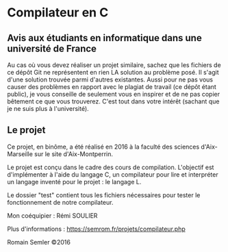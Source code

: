 # Compilateur en C
## Avis aux étudiants en informatique dans une université de France
Au cas où vous devez réaliser un projet similaire, sachez que les fichiers de ce dépôt Git ne représentent en rien LA solution au problème posé. Il s'agit d'une solution trouvée parmi d'autres existantes. Aussi pour ne pas vous causer des problèmes en rapport avec le plagiat de travail (ce dépôt étant public), je vous conseille de seulement vous en inspirer et de ne pas copier bêtement ce que vous trouverez. C'est tout dans votre intérêt (sachant que je ne suis plus à l'université).   
   
## Le projet
Ce projet, en binôme, a été réalisé en 2016 à la faculté des sciences d'Aix-Marseille sur le site d'Aix-Montperrin.

Le projet est conçu dans le cadre des cours de compilation. L'objectif est d'implémenter à l'aide du langage C, un compilateur pour lire et interpréter un langage inventé pour le projet : le langage L.   

Le dossier "test" contient tous les fichiers nécessaires pour tester le fonctionnement de notre compilateur.

Mon coéquipier : Rémi SOULIER

Plus d'informations : https://semrom.fr/projets/compilateur.php

Romain Semler ©2016
